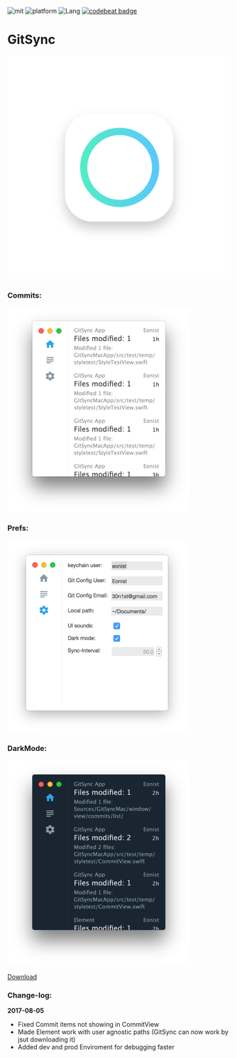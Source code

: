 ![mit](https://img.shields.io/badge/License-MIT-brightgreen.svg) ![platform](https://img.shields.io/badge/Platform-macOS-blue.svg) ![Lang](https://img.shields.io/badge/Language-Swift-orange.svg) [![codebeat badge](https://codebeat.co/badges/5c7a5051-2fa6-45c1-9c2c-0db5fe70837b)](https://codebeat.co/projects/github-com-eonist-gitsyncosx) 


# GitSync
<img width="516" alt="img" src="https://raw.githubusercontent.com/stylekit/img/master/Element210-01.png">

### Commits:

<img width="412" alt="img" src="https://raw.githubusercontent.com/stylekit/img/master/Screen Shot 2017-06-07 at 18.01.40.png">

### Prefs: 

<img width="404" alt="img" src="https://raw.githubusercontent.com/stylekit/img/master/Screen Shot 2017-06-07 at 23.34.36.png">

### DarkMode:

<img width="412" alt="img" src="https://raw.githubusercontent.com/stylekit/img/master/Screen Shot 2017-06-07 at 17.49.33 copy.png">

[Download](https://github.com/eonist/GitSync/releases) 

### Change-log:

**2017-08-05**
- Fixed Commit items not showing in CommitView
- Made Element work with user agnostic paths (GitSync can now work by jsut downloading it)
- Added dev and prod Enviroment for debugging faster
